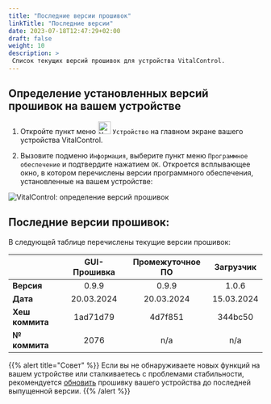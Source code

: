 ```yaml
---
title: "Последние версии прошивок"
linkTitle: "Последние версии"
date: 2023-07-18T12:47:29+02:00
draft: false
weight: 10
description: >
 Список текущих версий прошивок для устройства VitalControl.
---
```


## Определение установленных версий прошивок на вашем устройстве

1. Откройте пункт меню <img src="/icons/device.svg" width="25" align="bottom" alt="Устройство" /> `Устройство` на главном экране вашего устройства VitalControl.

2. Вызовите подменю `Информация`, выберите пункт меню `Программное обеспечение` и подтвердите нажатием `ОК`. Откроется всплывающее окно, в котором перечислены версии программного обеспечения, установленные на вашем устройстве:

![VitalControl: определение версий прошивок](../images/firmware-versions.png "Отображение версий прошивок")

## Последние версии прошивок:

В следующей таблице перечислены текущие версии прошивок:

|                 | GUI-Прошивка | Промежуточное ПО  | Загрузчик |
|-----------------|:------------:|:----------------:|:---------:|
| **Версия**      | 0.9.9        | 0.9.9            | 1.0.6     |
| **Дата**        | 20.03.2024   | 20.03.2024       | 15.03.2024 |
| **Хеш коммита** | 1ad71d79     | 4d7f851          | 344bc50   |
| **№ коммита**   | 2076         | n/a              | n/a       |

{{% alert title="Совет" %}}
Если вы не обнаруживаете новых функций на вашем устройстве или сталкиваетесь с проблемами стабильности, рекомендуется [обновить](../update/) прошивку вашего устройства до последней выпущенной версии.
{{% /alert %}}
